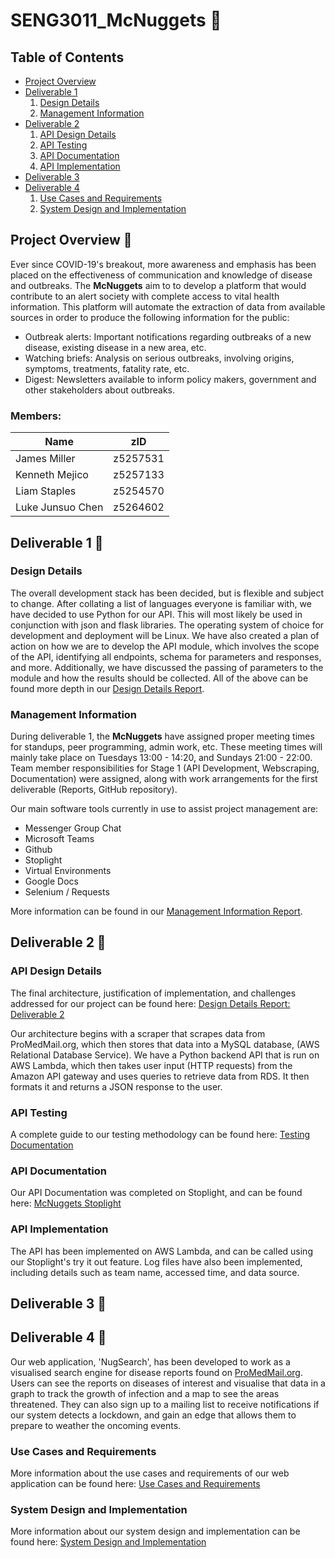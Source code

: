 # SENG3011_McNuggets 🐔
## Table of Contents
* [Project Overview](#projoverview)
* [Deliverable 1](#deliverable1)
  1. [Design Details](#designdetails)
  2. [Management Information](#maninfo)
* [Deliverable 2](#deliverable2)
  1. [API Design Details](#apides)
  2. [API Testing](#apites)
  3. [API Documentation](#apidoc)
  4. [API Implementation](#apiimp)
* [Deliverable 3](#deliverable3)
* [Deliverable 4](#deliverable4)
  1. [Use Cases and Requirements](#usecases)
  2. [System Design and Implementation](#desandimp)

## Project Overview 🍟 <a name="projoverview"></a>
Ever since COVID-19's breakout, more awareness and emphasis has been placed on the effectiveness of communication and knowledge of disease and outbreaks. The **McNuggets** aim to to develop a platform that would contribute to an alert society with complete access to vital health information. This platform will automate the extraction of data from available sources in order to produce the following information for the public:
* Outbreak alerts: Important notifications regarding outbreaks of a new disease, existing disease in a new area, etc.
* Watching briefs: Analysis on serious outbreaks, involving origins, symptoms, treatments, fatality rate, etc.
* Digest: Newsletters available to inform policy makers, government and other stakeholders about outbreaks.
### Members:
| Name               | zID      |
| ------------------ |----------|
| James Miller       | z5257531 |
| Kenneth Mejico     | z5257133 |
| Liam Staples       | z5254570 |
| Luke Junsuo Chen   | z5264602 |

## Deliverable 1 🍟 <a name="deliverable1"></a>
### Design Details <a name="designdetails"></a>
The overall development stack has been decided, but is flexible and subject to change. After collating a list of languages everyone is familiar with, we have decided to use Python for our API. This will most likely be used in conjunction with json and flask libraries. The operating system of choice for development and deployment will be Linux. We have also created a plan of action on how we are to develop the API module, which involves the scope of the API, identifying all endpoints, schema for parameters and responses, and more. Additionally, we have discussed the passing of parameters to the module and how the results should be collected. All of the above can be found more depth in our [Design Details Report](https://github.com/KennethMejico/SENG3011_McNuggets/blob/main/Reports/Design%20Details.md).

### Management Information <a name="maninfo"></a>
During deliverable 1, the **McNuggets** have assigned proper meeting times for standups, peer programming, admin work, etc. These meeting times will mainly take place on Tuesdays 13:00 - 14:20, and Sundays 21:00 - 22:00.
Team member responsibilities for Stage 1 (API Development, Webscraping, Documentation) were assigned, along with work arrangements for the first deliverable (Reports, GitHub repository). 

Our main software tools currently in use to assist project management are:
* Messenger Group Chat
* Microsoft Teams
* Github
* Stoplight
* Virtual Environments
* Google Docs
* Selenium / Requests

More information can be found in our [Management Information Report](https://github.com/KennethMejico/SENG3011_McNuggets/blob/main/Reports/Management%20Information.md).

## Deliverable 2 🍟 <a name="deliverable2"></a>
### API Design Details <a name="apides"></a>
The final architecture, justification of implementation, and challenges addressed for our project can be found here: [Design Details Report: Deliverable 2](https://github.com/KennethMejico/SENG3011_McNuggets/blob/main/Reports/Design%20Details.md#deliverable2)

Our architecture begins with a scraper that scrapes data from ProMedMail.org, which then stores that data into a MySQL database, (AWS Relational Database Service). We have a Python backend API that is run on AWS Lambda, which then takes user input (HTTP requests) from the Amazon API gateway and uses queries to retrieve data from RDS. It then formats it and returns a JSON response to the user.
### API Testing <a name="apites"></a>
A complete guide to our testing methodology can be found here: [Testing Documentation](https://github.com/KennethMejico/SENG3011_McNuggets/blob/main/Reports/Testing%20Documentation.md)
### API Documentation <a name="apidoc"></a>
Our API Documentation was completed on Stoplight, and can be found here: [McNuggets Stoplight](https://unsw-seng-mcnuggets.stoplight.io/docs/seng3011-mcnuggets)
### API Implementation <a name="apiimp"></a>
The API has been implemented on AWS Lambda, and can be called using our Stoplight's try it out feature. Log files have also been implemented, including details such as team name, accessed time, and data source.

## Deliverable 3 🍟 <a name="deliverable3"></a>

## Deliverable 4 🍟 <a name="deliverable4"></a>
Our web application, 'NugSearch', has been developed to work as a visualised search engine for disease reports found on [ProMedMail.org](https://promedmail.org/). Users can see the reports on diseases of interest and visualise that data in a graph to track the growth of infection and a map to see the areas threatened. They can also sign up to a mailing list to receive notifications if our system detects a lockdown, and gain an edge that allows them to prepare to weather the oncoming events.
### Use Cases and Requirements <a name="usecases"></a>
More information about the use cases and requirements of our web application can be found here: [Use Cases and Requirements](https://github.com/KennethMejico/SENG3011_McNuggets/blob/main/Reports/Design%20Details.md#usecases)
### System Design and Implementation <a name="desandimp"></a>
More information about our system design and implementation can be found here: [System Design and Implementation](https://github.com/KennethMejico/SENG3011_McNuggets/blob/main/Reports/Design%20Details.md#system-design-and-implementation-)
